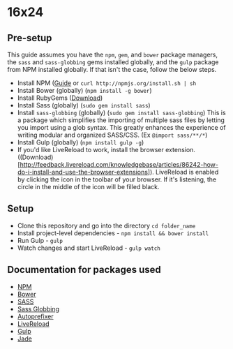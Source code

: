 # 16x24

## Pre-setup

This guide assumes you have the `npm`, `gem`, and `bower` package managers, the
`sass` and `sass-globbing` gems installed globally, and the `gulp` package from NPM
installed globally. If that isn't the case, follow the below steps.

* Install NPM ([Guide](http://howtonode.org/introduction-to-npm) or `curl http://npmjs.org/install.sh | sh`
* Install Bower (globally) (`npm install -g bower`)
* Install RubyGems ([Download](http://rubygems.org/pages/download))
* Install Sass (globally) (`sudo gem install sass`)
* Install `sass-globbing` (globally) (`sudo gem install sass-globbing`)
  This is a package which simplifies the importing of multiple sass files by letting
  you import using a glob syntax. This greatly enhances the experience of
  writing modular and organized SASS/CSS. (Ex `@import sass/**/*`)
* Install Gulp (globally) (`npm install gulp -g`)
* If you'd like LiveReload to work, install the browser extension. ((Download)[http://feedback.livereload.com/knowledgebase/articles/86242-how-do-i-install-and-use-the-browser-extensions]).
  LiveReload is enabled by clicking the icon in the toolbar of your browser. If
  it's listening, the circle in the middle of the icon will be filled black.

## Setup

* Clone this repository and go into the directory `cd folder_name`
* Install project-level dependencies - `npm install && bower install`
* Run Gulp - `gulp`
* Watch changes and start LiveReload - `gulp watch`

## Documentation for packages used

* [NPM](https://www.npmjs.org/doc/)
* [Bower](http://bower.io)
* [SASS](http://sass-lang.com)
* [Sass Globbing](https://github.com/chriseppstein/sass-globbing)
* [Autoprefixer](https://github.com/ai/autoprefixer)
* [LiveReload](http://livereload.com)
* [Gulp](http://gulpjs.com)
* [Jade](http://jade-lang.com)
